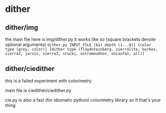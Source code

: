 # dither

## dither/img
the main file here is img/dither.py
it works like so
(square brackets denote optional arguments)
```dither.py INPUT_FILE [bit depth (1...8)] [color type (grey, color)] [dither type (floydsteinberg, sierralite, burkes, sierra2, jarvis, sierra3, stucki, ostromoukhov, shiaufan, all)]```


## dither/ciedither
this is a failed experiment with colorimetry

main file is ciedither/ciedither.py

cie.py is also a fast (for idiomatic python) colorimetry library so if that's your thing
